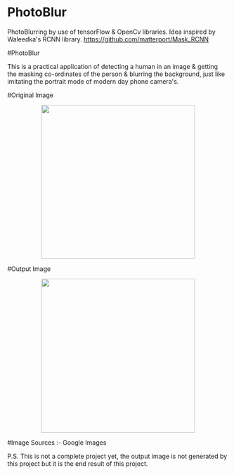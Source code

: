 # PhotoBlur
PhotoBlurring by use of tensorFlow &amp; OpenCv libraries. Idea inspired by Waleedka's RCNN library. 
https://github.com/matterport/Mask_RCNN

#PhotoBlur

This is a practical application of detecting a human in an image & getting the masking co-ordinates of the person & blurring the background,
just like imitating the portrait mode of modern day phone camera's.


#Original Image
<p align="center">
  <img src="https://ibb.co/k6YdEG" width="350"/>
</p>


#Output Image
<p align="center">
  <img src="https://ibb.co/jORb1w" width="350"/>
</p>








#Image Sources :- Google Images

P.S. This is not a complete project yet, the output image is not generated by this project but it is the end result of this project.
